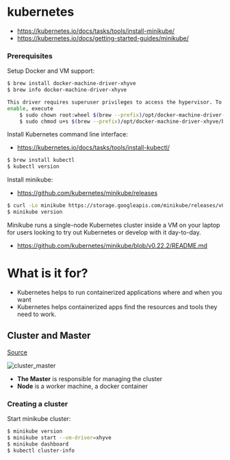 # kubernetes

* https://kubernetes.io/docs/tasks/tools/install-minikube/
* https://kubernetes.io/docs/getting-started-guides/minikube/


### Prerequisites

Setup Docker and VM support:

```bash
$ brew install docker-machine-driver-xhyve
$ brew info docker-machine-driver-xhyve

This driver requires superuser privileges to access the hypervisor. To
enable, execute
    $ sudo chown root:wheel $(brew --prefix)/opt/docker-machine-driver-xhyve/bin/docker-machine-driver-xhyve
    $ sudo chmod u+s $(brew --prefix)/opt/docker-machine-driver-xhyve/bin/docker-machine-driver-xhyve
```

Install Kubernetes command line interface:

* https://kubernetes.io/docs/tasks/tools/install-kubectl/

```bash
$ brew install kubectl
$ kubectl version
```

Install minikube:

* https://github.com/kubernetes/minikube/releases


```bash
$ curl -Lo minikube https://storage.googleapis.com/minikube/releases/v0.22.2/minikube-darwin-amd64 && chmod +x minikube && sudo mv minikube /usr/local/bin/
$ minikube version
```

Minikube runs a single-node Kubernetes cluster inside a VM on your laptop for users looking to try out Kubernetes or develop with it day-to-day.

* https://github.com/kubernetes/minikube/blob/v0.22.2/README.md

# What is it for?

* Kubernetes helps to run containerized applications where and when you want
* Kubernetes helps containerized apps find the resources and tools they need to work.

## Cluster and Master

[Source](https://kubernetes.io/docs/tutorials/kubernetes-basics/cluster-intro/)

![cluster_master](https://d33wubrfki0l68.cloudfront.net/99d9808dcbf2880a996ed50d308a186b5900cec9/40b94/docs/tutorials/kubernetes-basics/public/images/module_01_cluster.svg)

* **The Master** is responsible for managing the cluster
* **Node** is a worker machine, a docker container

### Creating a cluster

Start minikube cluster:

```bash
$ minikube version
$ minikube start --vm-driver=xhyve
$ minikube dashboard
$ kubectl cluster-info
```

